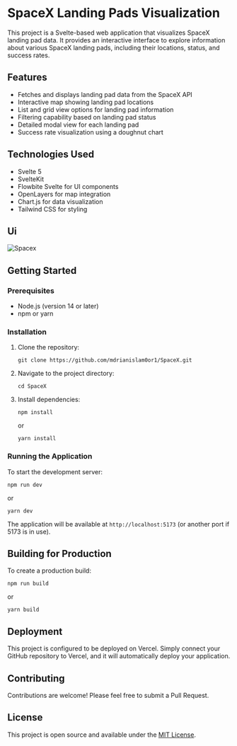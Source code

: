 # SpaceX Landing Pads Visualization

This project is a Svelte-based web application that visualizes SpaceX landing pad data. It provides an interactive interface to explore information about various SpaceX landing pads, including their locations, status, and success rates.

## Features

- Fetches and displays landing pad data from the SpaceX API
- Interactive map showing landing pad locations
- List and grid view options for landing pad information
- Filtering capability based on landing pad status
- Detailed modal view for each landing pad
- Success rate visualization using a doughnut chart

## Technologies Used

- Svelte 5
- SvelteKit
- Flowbite Svelte for UI components
- OpenLayers for map integration
- Chart.js for data visualization
- Tailwind CSS for styling

## Ui
![Spacex](https://github.com/user-attachments/assets/a3c8ff96-9777-4090-9efb-e5cf09099870)

## Getting Started

### Prerequisites

- Node.js (version 14 or later)
- npm or yarn

### Installation

1. Clone the repository:
   ```
   git clone https://github.com/mdrianislam0or1/SpaceX.git
   ```

2. Navigate to the project directory:
   ```
   cd SpaceX
   ```

3. Install dependencies:
   ```
   npm install
   ```
   or
   ```
   yarn install
   ```

### Running the Application

To start the development server:

```
npm run dev
```

or

```
yarn dev
```

The application will be available at `http://localhost:5173` (or another port if 5173 is in use).

## Building for Production

To create a production build:

```
npm run build
```

or

```
yarn build
```

## Deployment

This project is configured to be deployed on Vercel. Simply connect your GitHub repository to Vercel, and it will automatically deploy your application.

## Contributing

Contributions are welcome! Please feel free to submit a Pull Request.

## License

This project is open source and available under the [MIT License](LICENSE).
